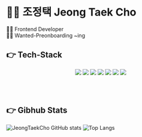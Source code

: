 # 👦🏻 조정택 Jeong Taek Cho 

👩‍💻 Frontend Developer<br />
👩‍🎓 Wanted-Preonboarding ~ing

## 👉 Tech-Stack
<div align="center"><img src="https://img.shields.io/badge/HTML5-E34F26?style=flat-square&logo=HTML5&logoColor=white"/>
<img src="https://img.shields.io/badge/CSS3-1572B6?style=flat-square&logo=CSS3&logoColor=white"/>
<img src="https://img.shields.io/badge/JavaScript-F7DF1E?style=flat-square&logo=JavaScript&logoColor=white"/>
<img src="https://img.shields.io/badge/React-61DAFB?style=flat-square&logo=react&logoColor=white"/>
<img src="https://img.shields.io/badge/Next.js-000000?style=flat-square&logo=Next.js&logoColor=white"/>
<img src="https://img.shields.io/badge/GraphQL-E10098?style=flat-square&logo=GraphQL&logoColor=white"/>
<img src="https://img.shields.io/badge/styled-components-DB7093?style=flat-square&logo=styled-components&logoColor=white"/></div>

<br /> <br/>

## 👉 Gibhub Stats

  ![JeongTaekCho GitHub stats](https://github-readme-stats.vercel.app/api?username=JeongTaekCho&show_icons=true&theme=radical)
  ![Top Langs](https://github-readme-stats.vercel.app/api/top-langs/?username=JeongTaekCho&layout=compact&theme=radical)
